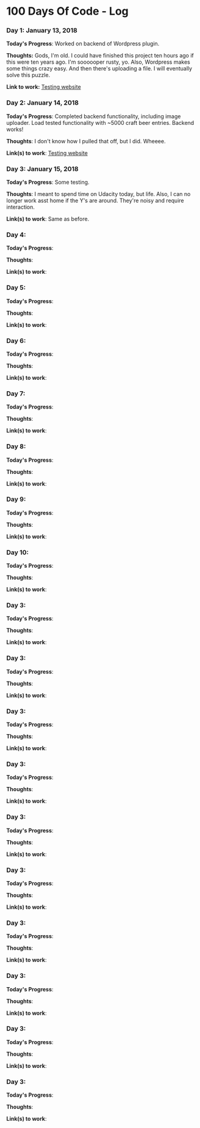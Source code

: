 # 100 Days Of Code - Log

### Day 1: January 13, 2018 

**Today's Progress**: Worked on backend of Wordpress plugin.

**Thoughts:** Gods, I'm old. I could have finished this project ten hours ago if this were ten years ago. I'm soooooper rusty, yo. Also, Wordpress makes some things crazy easy. And then there's uploading a file. I will eventually solve this puzzle.

**Link to work:** [Testing website](http://testing.klgrady.com/wp)

### Day 2: January 14, 2018

**Today's Progress**: Completed backend functionality, including image uploader. Load tested functionality with ~5000 craft beer entries. Backend works!

**Thoughts**: I don't know how I pulled that off, but I did. Wheeee.

**Link(s) to work**: [Testing website](http://testing.klgrady.com/wp)


### Day 3: January 15, 2018

**Today's Progress**: Some testing. 

**Thoughts**: I meant to spend time on Udacity today, but life. Also, I can no longer work asst home if the Y's are around. They're noisy and require interaction. 

**Link(s) to work**: Same as before. 


### Day 4:

**Today's Progress**: 

**Thoughts**: 

**Link(s) to work**:


### Day 5:

**Today's Progress**: 

**Thoughts**: 

**Link(s) to work**:


### Day 6:

**Today's Progress**: 

**Thoughts**: 

**Link(s) to work**:


### Day 7:

**Today's Progress**: 

**Thoughts**: 

**Link(s) to work**:


### Day 8:

**Today's Progress**: 

**Thoughts**: 

**Link(s) to work**:


### Day 9:

**Today's Progress**: 

**Thoughts**: 

**Link(s) to work**:


### Day 10:

**Today's Progress**: 

**Thoughts**: 

**Link(s) to work**:



### Day 3:

**Today's Progress**: 

**Thoughts**: 

**Link(s) to work**:



### Day 3:

**Today's Progress**: 

**Thoughts**: 

**Link(s) to work**:



### Day 3:

**Today's Progress**: 

**Thoughts**: 

**Link(s) to work**:



### Day 3:

**Today's Progress**: 

**Thoughts**: 

**Link(s) to work**:



### Day 3:

**Today's Progress**: 

**Thoughts**: 

**Link(s) to work**:




### Day 3:

**Today's Progress**: 

**Thoughts**: 

**Link(s) to work**:



### Day 3:

**Today's Progress**: 

**Thoughts**: 

**Link(s) to work**:



### Day 3:

**Today's Progress**: 

**Thoughts**: 

**Link(s) to work**:



### Day 3:

**Today's Progress**: 

**Thoughts**: 

**Link(s) to work**:



### Day 3:

**Today's Progress**: 

**Thoughts**: 

**Link(s) to work**:
